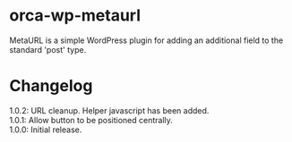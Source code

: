 orca-wp-metaurl
===============

MetaURL is a simple WordPress plugin for adding an
additional field to the standard 'post' type.

Changelog
=========

1.0.2: URL cleanup. Helper javascript has been added.  
1.0.1: Allow button to be positioned centrally.  
1.0.0: Initial release.  
